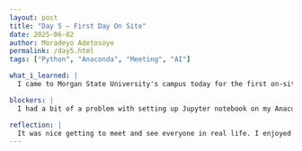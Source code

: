 ```yaml
---
layout: post
title: "Day 5 – First Day On Site"
date: 2025-06-02
author: Moradeyo Adetosoye
permalink: /day5.html
tags: ["Python", "Anaconda", "Meeting", "AI"]

what_i_learned: |
  I came to Morgan State University's campus today for the first on-site class. We all met up at the Business school and the faculty mentors and graduate mentors introduced themselves. After the introductions and a brief meeting with Dr. Waters, my team and I (including the mentors), played a fun team building game. When we all split up into our teams, I was given some videos to watch that taught me more about python. From the videos, I learnt more about operational functions in python, and more about data types.

blockers: |
  I had a bit of a problem with setting up Jupyter notebook on my Anaconda, because none of the files I made were opening when clicked. It took about an hour and a half to get it fixed.

reflection: |
  It was nice getting to meet and see everyone in real life. I enjoyed the games we played together, and I find it exciting that we're starting these projects now, and I'm getting some experience.
---
```

